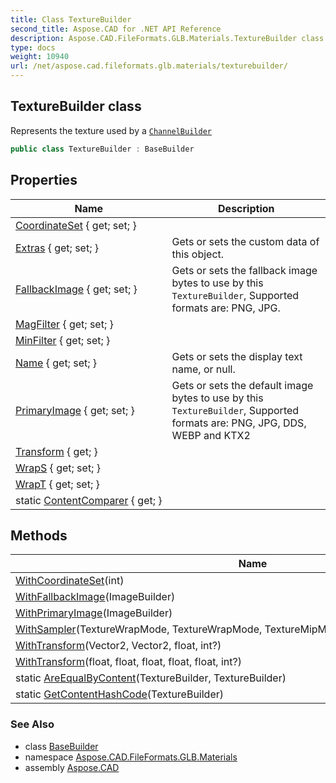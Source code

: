 ```yaml
---
title: Class TextureBuilder
second_title: Aspose.CAD for .NET API Reference
description: Aspose.CAD.FileFormats.GLB.Materials.TextureBuilder class. Represents the texture used by a ChannelBuilder
type: docs
weight: 10940
url: /net/aspose.cad.fileformats.glb.materials/texturebuilder/
---
```

## TextureBuilder class

Represents the texture used by a [`ChannelBuilder`](../channelbuilder/)

```csharp
public class TextureBuilder : BaseBuilder
```

## Properties

| Name | Description |
| --- | --- |
| [CoordinateSet](../../aspose.cad.fileformats.glb.materials/texturebuilder/coordinateset/) { get; set; } |  |
| [Extras](../../aspose.cad.fileformats.glb.geometry/basebuilder/extras/) { get; set; } | Gets or sets the custom data of this object. |
| [FallbackImage](../../aspose.cad.fileformats.glb.materials/texturebuilder/fallbackimage/) { get; set; } | Gets or sets the fallback image bytes to use by this `TextureBuilder`, Supported formats are: PNG, JPG. |
| [MagFilter](../../aspose.cad.fileformats.glb.materials/texturebuilder/magfilter/) { get; set; } |  |
| [MinFilter](../../aspose.cad.fileformats.glb.materials/texturebuilder/minfilter/) { get; set; } |  |
| [Name](../../aspose.cad.fileformats.glb.geometry/basebuilder/name/) { get; set; } | Gets or sets the display text name, or null. |
| [PrimaryImage](../../aspose.cad.fileformats.glb.materials/texturebuilder/primaryimage/) { get; set; } | Gets or sets the default image bytes to use by this `TextureBuilder`, Supported formats are: PNG, JPG, DDS, WEBP and KTX2 |
| [Transform](../../aspose.cad.fileformats.glb.materials/texturebuilder/transform/) { get; } |  |
| [WrapS](../../aspose.cad.fileformats.glb.materials/texturebuilder/wraps/) { get; set; } |  |
| [WrapT](../../aspose.cad.fileformats.glb.materials/texturebuilder/wrapt/) { get; set; } |  |
| static [ContentComparer](../../aspose.cad.fileformats.glb.materials/texturebuilder/contentcomparer/) { get; } |  |

## Methods

| Name | Description |
| --- | --- |
| [WithCoordinateSet](../../aspose.cad.fileformats.glb.materials/texturebuilder/withcoordinateset/)(int) |  |
| [WithFallbackImage](../../aspose.cad.fileformats.glb.materials/texturebuilder/withfallbackimage/)(ImageBuilder) |  |
| [WithPrimaryImage](../../aspose.cad.fileformats.glb.materials/texturebuilder/withprimaryimage/)(ImageBuilder) |  |
| [WithSampler](../../aspose.cad.fileformats.glb.materials/texturebuilder/withsampler/)(TextureWrapMode, TextureWrapMode, TextureMipMapFilter, TextureInterpolationFilter) |  |
| [WithTransform](../../aspose.cad.fileformats.glb.materials/texturebuilder/withtransform/#withtransform_1)(Vector2, Vector2, float, int?) |  |
| [WithTransform](../../aspose.cad.fileformats.glb.materials/texturebuilder/withtransform/#withtransform)(float, float, float, float, float, int?) |  |
| static [AreEqualByContent](../../aspose.cad.fileformats.glb.materials/texturebuilder/areequalbycontent/)(TextureBuilder, TextureBuilder) |  |
| static [GetContentHashCode](../../aspose.cad.fileformats.glb.materials/texturebuilder/getcontenthashcode/)(TextureBuilder) |  |

### See Also

* class [BaseBuilder](../../aspose.cad.fileformats.glb.geometry/basebuilder/)
* namespace [Aspose.CAD.FileFormats.GLB.Materials](../../aspose.cad.fileformats.glb.materials/)
* assembly [Aspose.CAD](../../)


